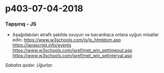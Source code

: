 # p403-07-04-2018

### Tapşırıq - JS
- Aşağıdakıları ətraflı şəkildə oxuyun və bacardıqca onlara uyğun misallar edin:
  https://www.w3schools.com/js/js_htmldom.asp
  https://javascript.info/events
  https://www.w3schools.com/jsref/met_win_settimeout.asp
  https://www.w3schools.com/jsref/met_win_setinterval.asp
  
*Sabaha qədər. Uğurlar.*
